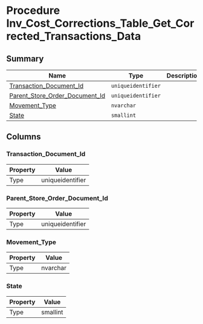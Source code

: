 # Procedure Inv_Cost_Corrections_Table_Get_Corrected_Transactions_Data


## Summary

| Name | Type | Description |
| - | - | --- |
|[Transaction_Document_Id](#transaction_document_id)|`uniqueidentifier` ||
|[Parent_Store_Order_Document_Id](#parent_store_order_document_id)|`uniqueidentifier` ||
|[Movement_Type](#movement_type)|`nvarchar` ||
|[State](#state)|`smallint` ||

## Columns

### Transaction_Document_Id

| Property | Value |
| - | - |
|Type|uniqueidentifier|

### Parent_Store_Order_Document_Id

| Property | Value |
| - | - |
|Type|uniqueidentifier|

### Movement_Type

| Property | Value |
| - | - |
|Type|nvarchar|

### State

| Property | Value |
| - | - |
|Type|smallint|


